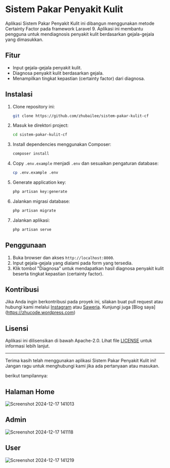 # Sistem Pakar Penyakit Kulit

Aplikasi Sistem Pakar Penyakit Kulit ini dibangun menggunakan metode Certainty Factor pada framework Laravel 9. Aplikasi ini membantu pengguna untuk mendiagnosis penyakit kulit berdasarkan gejala-gejala yang dimasukkan.

## Fitur
- Input gejala-gejala penyakit kulit.
- Diagnosa penyakit kulit berdasarkan gejala.
- Menampilkan tingkat kepastian (certainty factor) dari diagnosa.

## Instalasi
1. Clone repository ini:
    ```bash
    git clone https://github.com/zhubailee/sistem-pakar-kulit-cf
    ```
2. Masuk ke direktori project:
    ```bash
    cd sistem-pakar-kulit-cf
    ```
3. Install dependencies menggunakan Composer:
    ```bash
    composer install
    ```
4. Copy `.env.example` menjadi `.env` dan sesuaikan pengaturan database:
    ```bash
    cp .env.example .env
    ```
5. Generate application key:
    ```bash
    php artisan key:generate
    ```
6. Jalankan migrasi database:
    ```bash
    php artisan migrate
    ```
7. Jalankan aplikasi:
    ```bash
    php artisan serve
    ```

## Penggunaan
1. Buka browser dan akses `http://localhost:8000`.
2. Input gejala-gejala yang dialami pada form yang tersedia.
3. Klik tombol "Diagnosa" untuk mendapatkan hasil diagnosa penyakit kulit beserta tingkat kepastian (certainty factor).

## Kontribusi
Jika Anda ingin berkontribusi pada proyek ini, silakan buat pull request atau hubungi kami melalui [Instagram](https://www.instagram.com/yoho_hohooooo) atau [Saweria](https://saweria.co/zhubailee).
Kunjungi juga [Blog saya] (https://zhucode.wordpress.com)
## Lisensi
Aplikasi ini dilisensikan di bawah Apache-2.0. Lihat file [LICENSE](LICENSE) untuk informasi lebih lanjut.

---

Terima kasih telah menggunakan aplikasi Sistem Pakar Penyakit Kulit ini! Jangan ragu untuk menghubungi kami jika ada pertanyaan atau masukan.


berikut tampilannya:
## Halaman Home
![Screenshot 2024-12-17 141013](https://github.com/user-attachments/assets/75800e3b-98a7-4dd7-81a2-a84ad927bf3f)

## Admin
![Screenshot 2024-12-17 141118](https://github.com/user-attachments/assets/4e19ae31-375b-490d-80c5-55897c0042f0)

## User
![Screenshot 2024-12-17 141219](https://github.com/user-attachments/assets/95161961-8003-4ce8-98dd-617c620af275)


